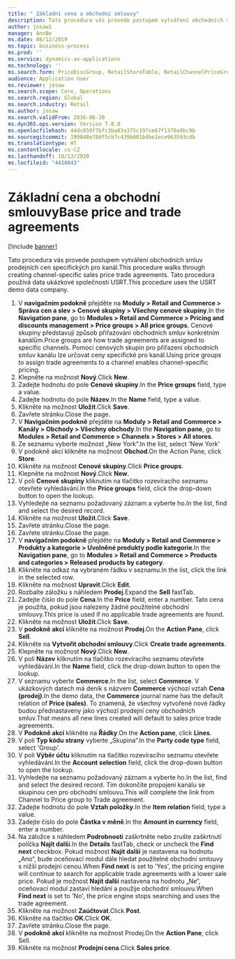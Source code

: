```yaml
---
title: " Základní cena a obchodní smlouvy"
description: Tato procedura vás provede postupem vytváření obchodních smluv prodejních cen specifických pro kanál.
author: josaw1
manager: AnnBe
ms.date: 08/12/2019
ms.topic: business-process
ms.prod: ''
ms.service: dynamics-ax-applications
ms.technology: ''
ms.search.form: PriceDiscGroup, RetailStoreTable, RetailChannelPriceGroup, EcoResProductDetailsExtended, PriceDiscAdmTable, PriceDiscAdm
audience: Application User
ms.reviewer: josaw
ms.search.scope: Core, Operations
ms.search.region: Global
ms.search.industry: Retail
ms.author: josaw
ms.search.validFrom: 2016-06-30
ms.dyn365.ops.version: Version 7.0.0
ms.openlocfilehash: 44dc059f7bfc3ba83a375c197ce67f1378a9bc9b
ms.sourcegitcommit: 199848e78df5cb7c439b001bdbe1ece963593cdb
ms.translationtype: HT
ms.contentlocale: cs-CZ
ms.lasthandoff: 10/13/2020
ms.locfileid: "4410843"
---
```

# <a name="base-price-and-trade-agreements"></a><span data-ttu-id="18a4f-103"> Základní cena a obchodní smlouvy</span><span class="sxs-lookup"><span data-stu-id="18a4f-103">Base price and trade agreements</span></span>

[!include [banner](../includes/banner.md)]

<span data-ttu-id="18a4f-104">Tato procedura vás provede postupem vytváření obchodních smluv prodejních cen specifických pro kanál.</span><span class="sxs-lookup"><span data-stu-id="18a4f-104">This procedure walks through creating channel-specific sales price trade agreements.</span></span> <span data-ttu-id="18a4f-105">Tato procedura používá data ukázkové společnosti USRT.</span><span class="sxs-lookup"><span data-stu-id="18a4f-105">This procedure uses the USRT demo data company.</span></span>

1. <span data-ttu-id="18a4f-106">V **navigačním podokně** přejděte na **Moduly > Retail and Commerce > Správa cen a slev > Cenové skupiny > Všechny cenové skupiny**.</span><span class="sxs-lookup"><span data-stu-id="18a4f-106">In the **Navigation pane**, go to **Modules > Retail and Commerce > Pricing and discounts management > Price groups > All price groups**.</span></span> <span data-ttu-id="18a4f-107">Cenové skupiny představují způsob přiřazování obchodních smluv konkrétním kanálům.</span><span class="sxs-lookup"><span data-stu-id="18a4f-107">Price groups are how trade agreements are assigned to specific channels.</span></span> <span data-ttu-id="18a4f-108">Pomocí cenových skupin pro přiřazení obchodních smluv kanálu lze určovat ceny specifické pro kanál.</span><span class="sxs-lookup"><span data-stu-id="18a4f-108">Using price groups to assign trade agreements to a channel enables channel-specific pricing.</span></span>  
2. <span data-ttu-id="18a4f-109">Klepněte na možnost **Nový**.</span><span class="sxs-lookup"><span data-stu-id="18a4f-109">Click **New**.</span></span>
3. <span data-ttu-id="18a4f-110">Zadejte hodnotu do pole **Cenové skupiny**.</span><span class="sxs-lookup"><span data-stu-id="18a4f-110">In the **Price groups** field, type a value.</span></span>
4. <span data-ttu-id="18a4f-111">Zadejte hodnotu do pole **Název**.</span><span class="sxs-lookup"><span data-stu-id="18a4f-111">In the **Name** field, type a value.</span></span>
5. <span data-ttu-id="18a4f-112">Klikněte na možnost **Uložit**.</span><span class="sxs-lookup"><span data-stu-id="18a4f-112">Click **Save**.</span></span>
6. <span data-ttu-id="18a4f-113">Zavřete stránku.</span><span class="sxs-lookup"><span data-stu-id="18a4f-113">Close the page.</span></span>
7. <span data-ttu-id="18a4f-114">V **Navigačním podokně** přejděte na **Moduly > Retail and Commerce > Kanály > Obchody > Všechny obchody**.</span><span class="sxs-lookup"><span data-stu-id="18a4f-114">In the **Navigation pane**, go to **Modules > Retail and Commerce > Channels > Stores > All stores**.</span></span>
8. <span data-ttu-id="18a4f-115">Ze seznamu vyberte možnost „New York“.</span><span class="sxs-lookup"><span data-stu-id="18a4f-115">In the list, select 'New York'</span></span>
9. <span data-ttu-id="18a4f-116">V podokně akcí klikněte na možnost **Obchod**.</span><span class="sxs-lookup"><span data-stu-id="18a4f-116">On the Action Pane, click **Store**.</span></span>
10. <span data-ttu-id="18a4f-117">Klikněte na možnost **Cenové skupiny**.</span><span class="sxs-lookup"><span data-stu-id="18a4f-117">Click **Price groups**.</span></span>
11. <span data-ttu-id="18a4f-118">Klepněte na možnost **Nový**.</span><span class="sxs-lookup"><span data-stu-id="18a4f-118">Click **New**.</span></span>
12. <span data-ttu-id="18a4f-119">V poli **Cenové skupiny** kliknutím na tlačítko rozevíracího seznamu otevřete vyhledávání.</span><span class="sxs-lookup"><span data-stu-id="18a4f-119">In the **Price groups** field, click the drop-down button to open the lookup.</span></span>
13. <span data-ttu-id="18a4f-120">Vyhledejte na seznamu požadovaný záznam a vyberte ho.</span><span class="sxs-lookup"><span data-stu-id="18a4f-120">In the list, find and select the desired record.</span></span>
14. <span data-ttu-id="18a4f-121">Klikněte na možnost **Uložit**.</span><span class="sxs-lookup"><span data-stu-id="18a4f-121">Click **Save**.</span></span>
15. <span data-ttu-id="18a4f-122">Zavřete stránku.</span><span class="sxs-lookup"><span data-stu-id="18a4f-122">Close the page.</span></span>
16. <span data-ttu-id="18a4f-123">Zavřete stránku.</span><span class="sxs-lookup"><span data-stu-id="18a4f-123">Close the page.</span></span>
17. <span data-ttu-id="18a4f-124">V **navigačním podokně** přejděte na **Moduly > Retail and Commerce > Produkty a kategorie > Uvolněné produkty podle kategorie**.</span><span class="sxs-lookup"><span data-stu-id="18a4f-124">In the **Navigation pane**, go to **Modules > Retail and Commerce > Products and categories > Released products by category**.</span></span>
18. <span data-ttu-id="18a4f-125">Klikněte na odkaz na vybraném řádku v seznamu.</span><span class="sxs-lookup"><span data-stu-id="18a4f-125">In the list, click the link in the selected row.</span></span>
19. <span data-ttu-id="18a4f-126">Klikněte na možnost **Upravit**.</span><span class="sxs-lookup"><span data-stu-id="18a4f-126">Click **Edit**.</span></span>
20. <span data-ttu-id="18a4f-127">Rozbalte záložku s náhledem **Prodej**.</span><span class="sxs-lookup"><span data-stu-id="18a4f-127">Expand the **Sell** fastTab.</span></span>
21. <span data-ttu-id="18a4f-128">Zadejte číslo do pole **Cena**.</span><span class="sxs-lookup"><span data-stu-id="18a4f-128">In the **Price** field, enter a number.</span></span> <span data-ttu-id="18a4f-129">Tato cena je použita, pokud jsou nalezeny žádné použitelné obchodní smlouvy.</span><span class="sxs-lookup"><span data-stu-id="18a4f-129">This price is used if no applicable trade agreements are found.</span></span>  
22. <span data-ttu-id="18a4f-130">Klikněte na možnost **Uložit**.</span><span class="sxs-lookup"><span data-stu-id="18a4f-130">Click **Save**.</span></span>
23. <span data-ttu-id="18a4f-131">V **podokně akcí** klikněte na možnost **Prodej**.</span><span class="sxs-lookup"><span data-stu-id="18a4f-131">On the **Action Pane**, click **Sell**.</span></span>
24. <span data-ttu-id="18a4f-132">Klikněte na **Vytvořit obchodní smlouvy**.</span><span class="sxs-lookup"><span data-stu-id="18a4f-132">Click **Create trade agreements**.</span></span>
25. <span data-ttu-id="18a4f-133">Klepněte na možnost **Nový**.</span><span class="sxs-lookup"><span data-stu-id="18a4f-133">Click **New**.</span></span>
26. <span data-ttu-id="18a4f-134">V poli **Název** kliknutím na tlačítko rozevíracího seznamu otevřete vyhledávání.</span><span class="sxs-lookup"><span data-stu-id="18a4f-134">In the **Name** field, click the drop-down button to open the lookup.</span></span>
27. <span data-ttu-id="18a4f-135">V seznamu vyberte **Commerce**.</span><span class="sxs-lookup"><span data-stu-id="18a4f-135">In the list, select **Commerce**.</span></span> <span data-ttu-id="18a4f-136">V ukázkových datech má deník s názvem **Commerce** výchozí vztah **Cena (prodej)**.</span><span class="sxs-lookup"><span data-stu-id="18a4f-136">In the demo data, the **Commerce** journal name has the default relation of **Price (sales)**.</span></span> <span data-ttu-id="18a4f-137">To znamená, že všechny vytvořené nové řádky budou přednastaveny jako výchozí prodejní ceny obchodních smluv.</span><span class="sxs-lookup"><span data-stu-id="18a4f-137">That means all new lines created will default to sales price trade agreements.</span></span>  
28. <span data-ttu-id="18a4f-138">V **Podokně akcí** klikněte na **Řádky**.</span><span class="sxs-lookup"><span data-stu-id="18a4f-138">On the **Action pane**, click **Lines**.</span></span>
29. <span data-ttu-id="18a4f-139">V poli **Typ kódu strany** vyberte „Skupina“.</span><span class="sxs-lookup"><span data-stu-id="18a4f-139">In the **Party code type** field, select 'Group'.</span></span>
30. <span data-ttu-id="18a4f-140">V poli **Výběr účtu** kliknutím na tlačítko rozevíracího seznamu otevřete vyhledávání.</span><span class="sxs-lookup"><span data-stu-id="18a4f-140">In the **Account selection** field, click the drop-down button to open the lookup.</span></span>
31. <span data-ttu-id="18a4f-141">Vyhledejte na seznamu požadovaný záznam a vyberte ho.</span><span class="sxs-lookup"><span data-stu-id="18a4f-141">In the list, find and select the desired record.</span></span> <span data-ttu-id="18a4f-142">Tím dokončíte propojení kanálu se skupinou cen pro obchodní smlouvu.</span><span class="sxs-lookup"><span data-stu-id="18a4f-142">This will complete the link from Channel to Price group to Trade agreement.</span></span>  
32. <span data-ttu-id="18a4f-143">Zadejte hodnotu do pole **Vztah položky**.</span><span class="sxs-lookup"><span data-stu-id="18a4f-143">In the **Item relation** field, type a value.</span></span>
33. <span data-ttu-id="18a4f-144">Zadejte číslo do pole **Částka v měně**.</span><span class="sxs-lookup"><span data-stu-id="18a4f-144">In the **Amount in currency** field, enter a number.</span></span>
34. <span data-ttu-id="18a4f-145">Na záložce s náhledem **Podrobnosti** zaškrtněte nebo zrušte zaškrtnutí políčka **Najít další**.</span><span class="sxs-lookup"><span data-stu-id="18a4f-145">In the **Details** fastTab, check or uncheck the **Find next** checkbox.</span></span> <span data-ttu-id="18a4f-146">Pokud možnost **Najít další** je nastavena na hodnotu „Ano“, bude oceňovací modul dále hledat použitelné obchodní smlouvy s nižší prodejní cenou.</span><span class="sxs-lookup"><span data-stu-id="18a4f-146">When **Find next** is set to 'Yes', the pricing engine will continue to search for applicable trade agreements with a lower sale price.</span></span> <span data-ttu-id="18a4f-147">Pokud je možnost **Najít další** nastavena na hodnotu „Ne“, oceňovací modul zastaví hledání a použije obchodní smlouvu.</span><span class="sxs-lookup"><span data-stu-id="18a4f-147">When **Find next** is set to 'No', the price engine stops searching and uses the trade agreement.</span></span>  
35. <span data-ttu-id="18a4f-148">Klikněte na možnost **Zaúčtovat**.</span><span class="sxs-lookup"><span data-stu-id="18a4f-148">Click **Post**.</span></span>
36. <span data-ttu-id="18a4f-149">Klikněte na tlačítko **OK**.</span><span class="sxs-lookup"><span data-stu-id="18a4f-149">Click **OK**.</span></span>
37. <span data-ttu-id="18a4f-150">Zavřete stránku.</span><span class="sxs-lookup"><span data-stu-id="18a4f-150">Close the page.</span></span>
38. <span data-ttu-id="18a4f-151">V **podokně akcí** klikněte na možnost Prodej.</span><span class="sxs-lookup"><span data-stu-id="18a4f-151">On the **Action Pane**, click Sell.</span></span>
39. <span data-ttu-id="18a4f-152">Klikněte na možnost **Prodejní cena**.</span><span class="sxs-lookup"><span data-stu-id="18a4f-152">Click **Sales price**.</span></span>

